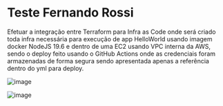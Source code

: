 # Teste Fernando Rossi

Efetuar a integração entre Terraform para Infra as Code onde será criado toda infra necessária para execução de app HelloWorld usando imagem docker NodeJS 19.6 e dentro de uma EC2 usando VPC interna da AWS, sendo o deploy feito usando o GitHub Actions onde as credenciais foram armazenadas de forma segura sendo apresentada apenas a referência dentro do yml para deploy.


![image](https://github.com/fernandorossi/TesteFR/assets/25393111/183f66c1-47e7-4a76-99ee-4927172acfb2)


![image](https://github.com/fernandorossi/TesteFR/assets/25393111/21a48315-dc9d-4545-95dc-68552b227f45)
